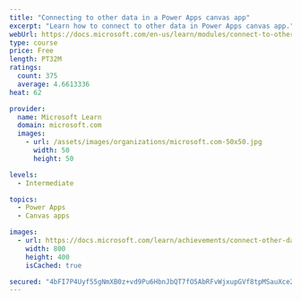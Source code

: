 ```yaml
---
title: "Connecting to other data in a Power Apps canvas app"
excerpt: "Learn how to connect to other data in Power Apps canvas app."
webUrl: https://docs.microsoft.com/en-us/learn/modules/connect-to-other-data-in-powerapps-canvas-app/
type: course
price: Free
length: PT32M
ratings:
  count: 375
  average: 4.6613336
heat: 62

provider:
  name: Microsoft Learn
  domain: microsoft.com
  images:
    - url: /assets/images/organizations/microsoft.com-50x50.jpg
      width: 50
      height: 50

levels:
  - Intermediate

topics:
  - Power Apps
  - Canvas apps

images:
  - url: https://docs.microsoft.com/learn/achievements/connect-other-data-social.png
    width: 800
    height: 400
    isCached: true

secured: "4bFI7P4Uyf55gNmXB0z+vd9Pu6HbnJbQT7fO5AbRFvWjxupGVf8tpMSauXce2Q0mfagyqBthmArL9xu/Fr04xbio/YHqgtRRikany3Z0bTzzTp2LNQua9taa7EKyS5DbV48q3Nw+3c/UCxDIa6b0Mech9FFUnwSX938p6eDVxxe0kaZARp784PwLN2UvHwMwzw/BUx5YcwdcaObMsQtRDJrkvx2BJD6oQEDpWqR4DAWchUNYSgHt74EOXys9tooQfHZFTPkAXz1INVp1iD6fyWDHlQEymxOw3jkWtqhpdkEh5UAXY+kh+4w0rmHaXOSVn/siGhw2eCLEmGPXkhtclNVg/eopfQ/onUn15NWHEci1OjvYBHDM5LYxSO65ZxDA+FzrJdpD479mx2Kwk6VXyg==;3qechWoK7ni8KnAv5lSsCQ=="
---
```


